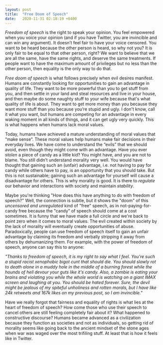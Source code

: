 ```yaml
---
layout: post
title:  "Free Doom of Speech"
date:   2020-11-31 02:18:19 +0400
---
```


*Freedom of speech* is the right to speak your opinion.
You feel empowered when you voice your opinion (and if you have Twitter, you are invincible and can win any argument).
It doesn’t feel fair to have your voice censored.
You want to be heard because the other person is heard, so why not you?
It is only fair to be equal to that other person, right?
We want to believe that we are all the same, have the same rights, and deserve the same treatments.
If people want to have the maximum amount of privileges but no less than the other person, then equality is the only way to do that.

*Free doom of speech* is what follows precisely when evil desires manifest.
Humans are constantly looking for opportunities to gain an advantage in quality of life.
They want to be more powerful than you to get stuff from you,
and then settle in your land and steal resources and live in your house,
and then maybe do some naughty stuff to your wife because that's what quality of life is about.
They want to get more money than you because they want more stuff than you because you’re stupid and ugly.
I don't know, call it what you want, but humans are competing for an advantage in every waking moment in all kinds of things, and it can get ugly very quickly.
This is what happens when humans lack moral values.

Today, humans have achieved a mature understanding of moral values that “make sense”.
These moral values help humans make fair decisions in their everyday lives.
We have come to understand the “evils” that we should avoid, even though they might come with an advantage.
Have you ever *stolen* a piece of candy as a little kid?
You might have, and you are not to blame.
You still didn’t understand morality very well.
You would have thought that gaining such an (unfair) advantage, i.e. not having to pay for candy while others have to pay, is an opportunity that you should take.
But this is not sustainable; gaining such an advantage for yourself will cause a disadvantage for others.
This is why morality is good.
It is there to *regulate* our behavior and interactions with society and maintain *stability*.

Maybe you're thinking "How does this have anything to do with freedom of speech?"
Well, the connection is subtle, but it shows the "doom" of this *uncensored and unregulated* kind of "free" speech, as in not-paying-for-candy free because the "candy" of speech should come at a cost sometimes.
It is funny that we have made a full circle and we're back to point zero when it comes to moral values.
The evil created within society by the lack of morality will eventually create opportunities of abuse.
Paradoxically, people can use freedom of speech itself to gain an unfair advantage by claiming its freedom and verbally stripping it away from others by dehumanizing them.
For example, with the power of freedom of speech, anyone can say this to anyone:

*"Thanks to freedom of speech, it is my right to say what I feel. You're such a stupid racist xenophobic bigot cunt that should die. You should slowly rot to death alone in a muddy hole in the middle of a burning forest while the hounds of hell devour your guts like it's candy. Also, a zombie is eating your brains and violating you while the whole world is watching on a giant IMAX screen and laughing at you. You should be hated forever. Sure, the devil might be jealous of my spiteful unholiness and rotten morals, but I have like 24k retweets and 167k likes on my previous post, so I am invincible."*

Have we really forgot that fairness and equality of rights is what lies at the heart of freedom of speech? How come those who use their speech to cancel others are still feeling completely fair about it? What happened to constructive discourse? Humans became advanced as a civilization because they function as societies and not as individuals, so getting rid of morality seems like going back to the ancient mindset of the stone ages when war was waged over the most trifiling stuff. At least that is how it feels like in Twitter.
